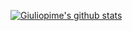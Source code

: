 [![Giuliopime's github stats](https://github-readme-stats.vercel.app/api?username=Giuliopime&show_icons=true&theme=radical)](https://github.com/anuraghazra/github-readme-stats)
